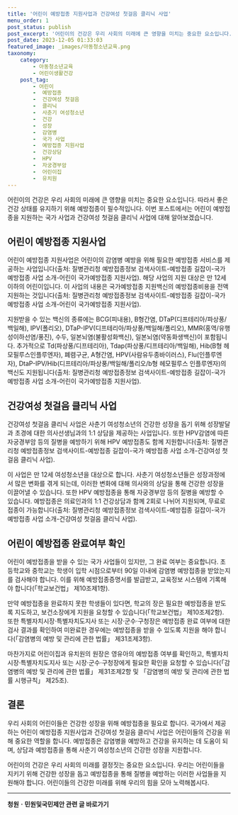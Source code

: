 ```yaml
---
title: '어린이 예방접종 지원사업과 건강여성 첫걸음 클리닉 사업'
menu_order: 1
post_status: publish
post_excerpt: '어린이의 건강은 우리 사회의 미래에 큰 영향을 미치는 중요한 요소입니다. 따라서 좋은 건강 상태를 유지하기 위해 예방접종이 필수적입니다. 이번 포스트에서는 어린이 예방접종을 지원하는 국가 사업과 건강여성 첫걸음 클리닉 사업에 대해 알아보겠습니다.'
post_date: 2023-12-05 01:33:03
featured_image: _images/아동청소년교육.png
taxonomy:
    category:
        - 아동청소년교육
        - 어린이생활건강
    post_tag:
        - 어린이
        -  예방접종
        -  건강여성 첫걸음
        -  클리닉
        -  사춘기 여성청소년
        -  건강
        -  성장
        -  감염병
        -  국가 사업
        -  예방접종 지원사업
        -  건강상담
        -  HPV
        -  자궁경부암
        -  어린이집
        -  유치원
---
```



어린이의 건강은 우리 사회의 미래에 큰 영향을 미치는 중요한 요소입니다. 따라서 좋은 건강 상태를 유지하기 위해 예방접종이 필수적입니다. 이번 포스트에서는 어린이 예방접종을 지원하는 국가 사업과 건강여성 첫걸음 클리닉 사업에 대해 알아보겠습니다.

## 어린이 예방접종 지원사업

어린이 예방접종 지원사업은 어린이의 감염병 예방을 위해 필요한 예방접종 서비스를 제공하는 사업입니다(출처: 질병관리청 예방접종정보 검색사이트-예방접종 길잡이-국가 예방접종 사업 소개-어린이 국가예방접종 지원사업). 해당 사업의 지원 대상은 만 12세 이하의 어린이입니다. 이 사업의 내용은 국가예방접종 지원백신의 예방접종비용을 전액 지원하는 것입니다(출처: 질병관리청 예방접종정보 검색사이트-예방접종 길잡이-국가 예방접종 사업 소개-어린이 국가예방접종 지원사업).

지원받을 수 있는 백신의 종류에는 BCG(피내용), B형간염, DTaP(디프테리아/파상풍/백일해), IPV(폴리오), DTaP-IPV(디프테리아/파상풍/백일해/폴리오), MMR(홍역/유행성이하선염/풍진), 수두, 일본뇌염(불활성화백신), 일본뇌염(약동화생백신)이 포함됩니다. 추가적으로 Td(파상풍/디프테리아), Tdap(파상풍/디프테리아/백일해), Hib(B형 헤모필루스인플루엔자), 폐렴구균, A형간염, HPV(사람유두종바이러스), Flu(인플루엔자), DtaP-IPV/Hib(디프테리아/파상풍/백일해/폴리오/b형 헤모필루스 인플루엔자)의 백신도 지원됩니다(출처: 질병관리청 예방접종정보 검색사이트-예방접종 길잡이-국가 예방접종 사업 소개-어린이 국가예방접종 지원사업).

## 건강여성 첫걸음 클리닉 사업

건강여성 첫걸음 클리닉 사업은 사춘기 여성청소년의 건강한 성장을 돕기 위해 성장발달과 초경에 대한 의사선생님과의 1:1 상담을 제공하는 사업입니다. 또한 HPV감염에 따른 자궁경부암 등의 질병을 예방하기 위해 HPV 예방접종도 함께 지원합니다(출처: 질병관리청 예방접종정보 검색사이트-예방접종 길잡이-국가 예방접종 사업 소개-건강여성 첫걸음 클리닉 사업).

이 사업은 만 12세 여성청소년을 대상으로 합니다. 사춘기 여성청소년들은 성장과정에서 많은 변화를 겪게 되는데, 이러한 변화에 대해 의사와의 상담을 통해 건강한 성장을 이끌어낼 수 있습니다. 또한 HPV 예방접종을 통해 자궁경부암 등의 질병을 예방할 수 있습니다. 예방접종은 의료인과의 1:1 건강상담과 함께 2회로 나뉘어 지원되며, 무료로 접종이 가능합니다(출처: 질병관리청 예방접종정보 검색사이트-예방접종 길잡이-국가 예방접종 사업 소개-건강여성 첫걸음 클리닉 사업).

## 어린이 예방접종 완료여부 확인

어린이 예방접종을 받을 수 있는 국가 사업들이 있지만, 그 완료 여부는 중요합니다. 초등학교와 중학교는 학생이 입학 시점으로부터 90일 이내에 감염병 예방접종을 받았는지를 검사해야 합니다. 이를 위해 예방접종증명서를 발급받고, 교육정보 시스템에 기록해야 합니다(「학교보건법」 제10조제1항).

만약 예방접종을 완료하지 못한 학생들이 있다면, 학교의 장은 필요한 예방접종을 받도록 지도하고, 보건소장에게 지원을 요청할 수 있습니다(「학교보건법」 제10조제2항). 또한 특별자치시장·특별자치도지사 또는 시장·군수·구청장은 예방접종 완료 여부에 대한 검사 결과를 확인하여 미완료한 경우에는 예방접종을 받을 수 있도록 지원을 해야 합니다(「감염병의 예방 및 관리에 관한 법률」 제31조제3항).

마찬가지로 어린이집과 유치원의 원장은 영유아의 예방접종 여부를 확인하고, 특별자치시장·특별자치도지사 또는 시장·군수·구청장에게 필요한 확인을 요청할 수 있습니다(「감염병의 예방 및 관리에 관한 법률」 제31조제2항 및 「감염병의 예방 및 관리에 관한 법률 시행규칙」 제25조).

## 결론

우리 사회의 어린이들은 건강한 성장을 위해 예방접종을 필요로 합니다. 국가에서 제공하는 어린이 예방접종 지원사업과 건강여성 첫걸음 클리닉 사업은 어린이들의 건강을 위해 중요한 역할을 합니다. 예방접종은 감염병을 예방하고 건강을 유지하는 데 도움이 되며, 상담과 예방접종을 통해 사춘기 여성청소년의 건강한 성장을 지원합니다.

어린이의 건강은 우리 사회의 미래를 결정짓는 중요한 요소입니다. 우리는 어린이들을 지키기 위해 건강한 성장을 돕고 예방접종을 통해 질병을 예방하는 이러한 사업들을 지원해야 합니다. 어린이들의 건강한 미래를 위해 우리의 힘을 모아 노력해봅시다.

<!-- wp:separator -->
<hr class="wp-block-separator has-alpha-channel-opacity"/>
<!-- /wp:separator -->

<!-- wp:group {"backgroundColor":"base","layout":{"type":"constrained"}} -->
<div class="wp-block-group has-base-background-color has-background"><!-- wp:paragraph {"align":"center","fontSize":"medium"} -->
<p class="has-text-align-center has-large-font-size"><strong>청원ㆍ민원및국민제안 관련 글 바로가기</strong></p>
<!-- /wp:paragraph -->


<!-- wp:latest-posts
{"categories":[{"id":7340,"count":19,"description":"","link":"https://uknowlaw.com/category/%ec%b2%ad%ec%9b%90%e3%86%8d%eb%af%bc%ec%9b%90%eb%b0%8f%ea%b5%ad%eb%af%bc%ec%a0%9c%ec%95%88/","name":"청원ㆍ민원및국민제안","slug":"청원ㆍ민원및국민제안","taxonomy":"category","parent":0,"meta":[],"_links":{"self":[{"href":"https://uknowlaw.com/wp-json/wp/v2/categories/7340"}],"collection":[{"href":"https://uknowlaw.com/wp-json/wp/v2/categories"}],"about":[{"href":"https://uknowlaw.com/wp-json/wp/v2/taxonomies/category"}],"wp:post_type":[{"href":"https://uknowlaw.com/wp-json/wp/v2/posts?categories=7340"}],"curies":[{"name":"wp","href":"https://api.w.org/{rel}","templated":true}]}}],"postsToShow":100,"excerptLength":28,"postLayout":"grid","columns":2,"featuredImageAlign":"left","featuredImageSizeSlug":"large","fontSize":"small"} /--></div>
<!-- /wp:group -->